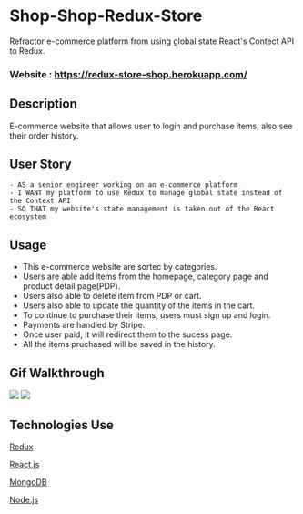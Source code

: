 # Shop-Shop-Redux-Store

Refractor e-commerce platform from using global state React's Contect API to Redux.

### Website : https://redux-store-shop.herokuapp.com/


## Description
E-commerce website that allows user to login and purchase items, also see their order history.


## User Story
```
- AS a senior engineer working on an e-commerce platform
- I WANT my platform to use Redux to manage global state instead of the Context API
- SO THAT my website's state management is taken out of the React ecosystem
```

## Usage
- This e-commerce website are sortec by categories.
- Users are able add items from the homepage, category page and product detail page(PDP).
- Users also able to delete item from PDP or cart.
- Users also able to update the quantity of the items in the cart.
- To continue to purchase their items, users must sign up and login.
- Payments are handled by Stripe.
- Once user paid, it will redirect them to the sucess page.
- All the items pruchased will be saved in the history.


## Gif Walkthrough
![](client/public/images/addcart.gif)
![](client/public/images/login-payment.gif)


## Technologies Use
<p><a href="https://redux.js.org/">Redux</a></p>
<p><a href="https://reactjs.org/">React.js</a></p>
<p><a href="https://www.mongodb.com/">MongoDB</a></p>
<p><a href="https://nodejs.org/">Node.js</a></p>


